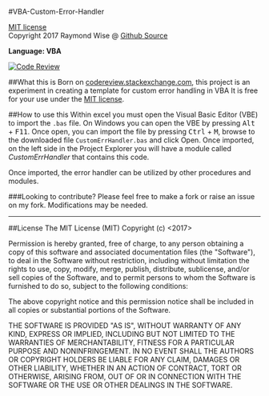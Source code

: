 #VBA-Custom-Error-Handler

[MIT license](https://opensource.org/licenses/MIT)<br>
Copyright 2017 Raymond Wise @ [Github Source](https://github.com/RaymondWise/VBA-Custom-Error-Handler) 

**Language: VBA**

[![Code Review](http://www.zomis.net/codereview/shield/?qid=125698)](http://codereview.stackexchange.com/q/137854/75587)

##What this is
Born on [codereview.stackexchange.com](http://codereview.stackexchange.com/q/137854/75587), this project is an experiment in creating a template for custom error handling in VBA It is free for your use under the [MIT license](https://opensource.org/licenses/MIT).

##How to use this
Within excel you must open the Visual Basic Editor (VBE) to import the `.bas` file. On Windows you can open the VBE by pressing <kbd>Alt</kbd> + <kbd>F11</kbd>. Once open, you can import the file by pressing <kbd>Ctrl</kbd> + <kbd>M</kbd>, browse to the downloaded file `CustomErrHandler.bas` and click Open. Once imported, on the left side in the Project Explorer you will have a module called *CustomErrHandler* that contains this code.

Once imported, the error handler can be utilized by other procedures and modules.

###Looking to contribute?
Please feel free to make a fork or raise an issue on my fork. Modifications may be needed.

------------------------
##License
The MIT License (MIT)
Copyright (c) <2017> <Raymond W Wise>

Permission is hereby granted, free of charge, to any person obtaining a copy of this software and associated documentation files (the "Software"), to deal in the Software without restriction, including without limitation the rights to use, copy, modify, merge, publish, distribute, sublicense, and/or sell copies of the Software, and to permit persons to whom the Software is furnished to do so, subject to the following conditions:

The above copyright notice and this permission notice shall be included in all copies or substantial portions of the Software.

THE SOFTWARE IS PROVIDED "AS IS", WITHOUT WARRANTY OF ANY KIND, EXPRESS OR IMPLIED, INCLUDING BUT NOT LIMITED TO THE WARRANTIES OF MERCHANTABILITY, FITNESS FOR A PARTICULAR PURPOSE AND NONINFRINGEMENT. IN NO EVENT SHALL THE AUTHORS OR COPYRIGHT HOLDERS BE LIABLE FOR ANY CLAIM, DAMAGES OR OTHER LIABILITY, WHETHER IN AN ACTION OF CONTRACT, TORT OR OTHERWISE, ARISING FROM, OUT OF OR IN CONNECTION WITH THE SOFTWARE OR THE USE OR OTHER DEALINGS IN THE SOFTWARE.
